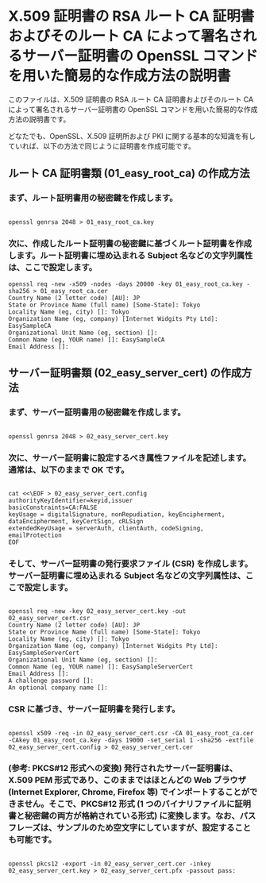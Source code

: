# X.509 証明書の RSA ルート CA 証明書およびそのルート CA によって署名されるサーバー証明書の OpenSSL コマンドを用いた簡易的な作成方法の説明書

このファイルは、X.509 証明書の RSA ルート CA 証明書およびそのルート CA によって署名されるサーバー証明書の OpenSSL コマンドを用いた簡易的な作成方法の説明書です。


どなたでも、OpenSSL、X.509 証明所および PKI に関する基本的な知識を有していれば、以下の方法で同じように証明書を作成可能です。


## ルート CA 証明書類 (01_easy_root_ca) の作成方法

### まず、ルート証明書用の秘密鍵を作成します。

```

openssl genrsa 2048 > 01_easy_root_ca.key

```

### 次に、作成したルート証明書の秘密鍵に基づくルート証明書を作成します。ルート証明書に埋め込まれる Subject 名などの文字列属性は、ここで設定します。

```
openssl req -new -x509 -nodes -days 20000 -key 01_easy_root_ca.key -sha256 > 01_easy_root_ca.cer
Country Name (2 letter code) [AU]: JP
State or Province Name (full name) [Some-State]: Tokyo
Locality Name (eg, city) []: Tokyo
Organization Name (eg, company) [Internet Widgits Pty Ltd]: EasySampleCA
Organizational Unit Name (eg, section) []:
Common Name (eg, YOUR name) []: EasySampleCA
Email Address []:
```


## サーバー証明書類 (02_easy_server_cert) の作成方法

### まず、サーバー証明書用の秘密鍵を作成します。

```

openssl genrsa 2048 > 02_easy_server_cert.key

```

### 次に、サーバー証明書に設定するべき属性ファイルを記述します。通常は、以下のままで OK です。

```

cat <<\EOF > 02_easy_server_cert.config
authorityKeyIdentifier=keyid,issuer
basicConstraints=CA:FALSE
keyUsage = digitalSignature, nonRepudiation, keyEncipherment, dataEncipherment, keyCertSign, cRLSign
extendedKeyUsage = serverAuth, clientAuth, codeSigning, emailProtection
EOF

```

### そして、サーバー証明書の発行要求ファイル (CSR) を作成します。サーバー証明書に埋め込まれる Subject 名などの文字列属性は、ここで設定します。

```

openssl req -new -key 02_easy_server_cert.key -out 02_easy_server_cert.csr
Country Name (2 letter code) [AU]: JP
State or Province Name (full name) [Some-State]: Tokyo
Locality Name (eg, city) []: Tokyo
Organization Name (eg, company) [Internet Widgits Pty Ltd]: EasySampleServerCert
Organizational Unit Name (eg, section) []:
Common Name (eg, YOUR name) []: EasySampleServerCert
Email Address []:
A challenge password []:
An optional company name []:

```

### CSR に基づき、サーバー証明書を発行します。

```

openssl x509 -req -in 02_easy_server_cert.csr -CA 01_easy_root_ca.cer -CAkey 01_easy_root_ca.key -days 19000 -set_serial 1 -sha256 -extfile 02_easy_server_cert.config > 02_easy_server_cert.cer

```

### (参考: PKCS#12 形式への変換) 発行されたサーバー証明書は、X.509 PEM 形式であり、このままではほとんどの Web ブラウザ (Internet Explorer, Chrome, Firefox 等) でインポートすることができません。そこで、PKCS#12 形式 (1 つのバイナリファイルに証明書と秘密鍵の両方が格納されている形式) に変換します。なお、パスフレーズは、サンプルのため空文字にしていますが、設定することも可能です。

```

openssl pkcs12 -export -in 02_easy_server_cert.cer -inkey 02_easy_server_cert.key > 02_easy_server_cert.pfx -passout pass:

```



